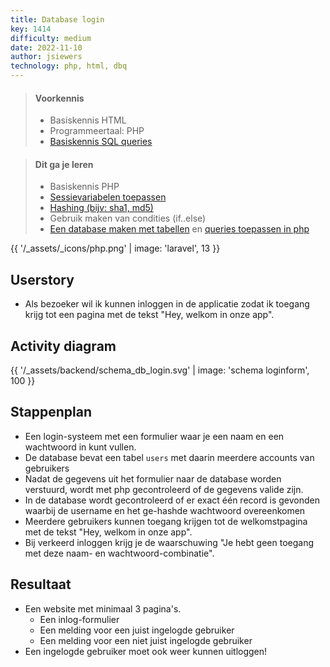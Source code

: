 ```yaml
---
title: Database login
key: 1414
difficulty: medium
date: 2022-11-10
author: jsiewers
technology: php, html, dbq
---
```



> #### Voorkennis
> * Basiskennis HTML
> * Programmeertaal: PHP
> * [Basiskennis SQL queries](https://www.edutorial.nl/dbq/installeren/)

> #### Dit ga je leren
> * Basiskennis PHP
> * [Sessievariabelen toepassen](https://www.edutorial.nl/php/sessions/)
> * [Hashing (bijv: sha1, md5)](https://stackoverflow.com/questions/30279321/how-to-use-phps-password-hash-to-hash-and-verify-passwords)
> * Gebruik maken van condities (if..else)
> * [Een database maken met tabellen](https://www.edutorial.nl/dbq/database-maken/) en [queries toepassen in php](https://www.edutorial.nl/php2/php-en-mysql/#opdrachten)

{{ '/_assets/_icons/php.png'  | image: 'laravel', 13 }}

## Userstory
* Als bezoeker wil ik kunnen inloggen in de applicatie zodat ik toegang krijg tot een pagina met de tekst "Hey, welkom in onze app".

## Activity diagram

{{ '/_assets/backend/schema_db_login.svg' | image: 'schema loginform', 100 }}


## Stappenplan
* Een login-systeem met een formulier waar je een naam en een wachtwoord in kunt vullen.
* De database bevat een tabel `users` met daarin meerdere accounts van gebruikers
* Nadat de gegevens uit het formulier naar de database worden verstuurd, wordt met php gecontroleerd of de gegevens valide zijn.
* In de database wordt gecontroleerd of er exact één record is gevonden waarbij de username en het ge-hashde wachtwoord overeenkomen
* Meerdere gebruikers kunnen toegang krijgen tot de welkomstpagina met de tekst "Hey, welkom in onze app".
* Bij verkeerd inloggen krijg je de waarschuwing "Je hebt geen toegang met deze naam- en wachtwoord-combinatie".

## Resultaat
* Een website met minimaal 3 pagina's.
    * Een inlog-formulier
    * Een melding voor een juist ingelogde gebruiker
    * Een melding voor een niet juist ingelogde gebruiker
* Een ingelogde gebruiker moet ook weer kunnen uitloggen!

